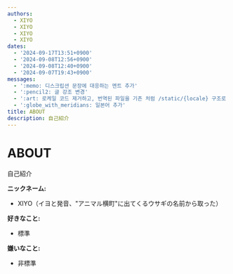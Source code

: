 ```yaml
---
authors:
  - XIYO
  - XIYO
  - XIYO
  - XIYO
dates:
  - '2024-09-17T13:51+0900'
  - '2024-09-08T12:56+0900'
  - '2024-09-08T12:40+0900'
  - '2024-09-07T19:43+0900'
messages:
  - ':memo: 디스크립션 문장에 대응하는 멘트 추가'
  - ':pencil2: 글 강조 변경'
  - ':art: 로케일 코드 제거하고, 번역된 파일을 기존 처럼 /static/{locale} 구조로 저장'
  - ':globe_with_meridians: 일본어 추가'
title: ABOUT
description: 自己紹介
---
```

# ABOUT

自己紹介

**ニックネーム:**

- XIYO（イヨと発音、"アニマル横町"に出てくるウサギの名前から取った）

**好きなこと:**

- 標準

**嫌いなこと:**

- 非標準

